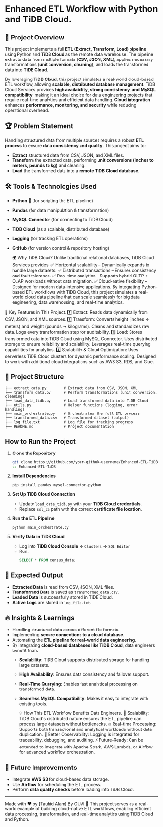 # Enhanced ETL Workflow with Python and TiDB Cloud.

## 📌 Project Overview
This project implements a full **ETL (Extract, Transform, Load) pipeline** using Python and **TiDB Cloud** as the remote data warehouse. The pipeline extracts data from multiple formats (**CSV, JSON, XML**), applies necessary transformations (**unit conversion, cleaning**), and loads the transformed data into **TiDB Cloud**.

By leveraging **TiDB Cloud**, this project simulates a real-world cloud-based ETL workflow, allowing **scalable, distributed database management**. TiDB Cloud Services provides **high availability, strong consistency, and MySQL compatibility**, making it an ideal choice for data engineering projects that require real-time analytics and efficient data handling. **Cloud integration** enhances **performance, monitoring, and security** while reducing operational overhead.

## 🏆 Problem Statement
Handling structured data from multiple sources requires a robust **ETL process** to ensure **data consistency and quality**. This project aims to:
- **Extract** structured data from CSV, JSON, and XML files.
- **Transform** the extracted data, performing **unit conversions (inches to meters, pounds to kg)** and cleaning.
- **Load** the transformed data into a **remote TiDB Cloud database**.

## 🛠️ Tools & Technologies Used
- **Python** 🐍 (for scripting the ETL pipeline)
- **Pandas** (for data manipulation & transformation)
- **MySQL Connector** (for connecting to TiDB Cloud)
- **TiDB Cloud** (as a scalable, distributed database)
- **Logging** (for tracking ETL operations)
- **GitHub** (for version control & repository hosting)

  🌍 Why TiDB Cloud?
Unlike traditional relational databases, TiDB Cloud Services provides:
✅ Horizontal scalability – Dynamically expands to handle large datasets.
✅ Distributed transactions – Ensures consistency and fault tolerance.
✅ Real-time analytics – Supports hybrid OLTP + OLAP workloads without data migration.
✅ Cloud-native flexibility – Designed for modern data-intensive applications.
By integrating Python-based ETL workflows with TiDB Cloud, this project simulates a real-world cloud data pipeline that can scale seamlessly for big data engineering, data warehousing, and real-time analytics.

🚀 Key Features in This Project.
1️⃣ Extract: Reads data dynamically from CSV, JSON, and XML sources.
2️⃣ Transform: Converts height (inches → meters) and weight (pounds → kilograms). Cleans and standardizes raw data. Logs every transformation step for auditability.
3️⃣ Load: Stores transformed data into TiDB Cloud using MySQL Connector. Uses distributed storage to ensure reliability and scalability.
Leverages real-time querying capabilities for analytics.
4️⃣ Scalability & Cloud Optimization: Uses serverless TiDB Cloud clusters for dynamic performance scaling.
Designed to work with additional cloud integrations such as AWS S3, RDS, and Glue.

## 📂 Project Structure
```
├── extract_data.py        # Extract data from CSV, JSON, XML
├── transform_data.py      # Perform transformations (unit conversion, cleaning)
├── load_data_tidb.py      # Load transformed data into TiDB Cloud
├── utils.py               # Helper functions (logging, error handling)
├── main_orchestrate.py    # Orchestrates the full ETL process
├── transformed_data.csv   # Transformed dataset (output)
├── log_file.txt           # Log file for tracking progress
├── README.md              # Project documentation
```

## How to Run the Project
1. **Clone the Repository**
   ```bash
   git clone https://github.com/your-github-username/Enhanced-ETL-TiDB.git
   cd Enhanced-ETL-TiDB
   ```

2. **Install Dependencies**
   ```bash
   pip install pandas mysql-connector-python
   ```

3. **Set Up TiDB Cloud Connection**
   - Update `load_data_tidb.py` with your **TiDB Cloud credentials**.
   - Replace `ssl_ca` path with the correct **certificate file location**.

4. **Run the ETL Pipeline**
   ```bash
   python main_orchestrate.py
   ```

5. **Verify Data in TiDB Cloud**
   - Log into **TiDB Cloud Console** → `Clusters` → `SQL Editor`
   - Run:
     ```sql
     SELECT * FROM census_data;
     ```

## 🎯 Expected Output
- **Extracted Data** is read from CSV, JSON, XML files.
- **Transformed Data** is saved as `transformed_data.csv`.
- **Loaded Data** is successfully stored in TiDB Cloud.
- **Active Logs** are stored in `log_file.txt`.

## 🔥 Insights & Learnings
- Handling structured data across different file formats.
- Implementing **secure connections to a cloud database**.
- Automating the **ETL pipeline for real-world data engineering**.
- By integrating **cloud-based databases like TiDB Cloud**, data engineers benefit from:
  - **Scalability**: TiDB Cloud supports distributed storage for handling large datasets.
  - **High Availability**: Ensures data consistency and failover support.
  - **Real-Time Querying**: Enables fast analytical processing on transformed data.
  - **Seamless MySQL Compatibility**: Makes it easy to integrate with existing tools.

    💡 How This ETL Workflow Benefits Data Engineers.
🚀 Scalability: TiDB Cloud's distributed nature ensures the ETL pipeline can process large datasets without bottlenecks.
🔥 Real-time Processing: Supports both transactional and analytical workloads without data duplication.
🔎 Better Observability: Logging is integrated for traceability, debugging, and auditing.
⚡ Future-Ready: Can be extended to integrate with Apache Spark, AWS Lambda, or Airflow for advanced workflow orchestration.

## 📌 Future Improvements
- Integrate **AWS S3** for cloud-based data storage.
- Use **Airflow** for scheduling the ETL process.
- Perform **data quality checks** before loading into TiDB Cloud.

---
Made with ❤️ by [Tauhid Alam] By GUVI.🚀
This project serves as a real-world example of building cloud-native ETL workflows, enabling efficient data processing, transformation, and real-time analytics using TiDB Cloud and Python.
